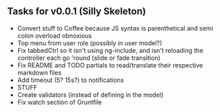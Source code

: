 Tasks for v0.0.1 (Silly Skeleton)
---------------------------------
* Convert stuff to Coffee because JS syntax is parenthetical and semi colon overload obnoxious
* Top menu from user role (possibly in user model?)
* Fix tabbedCtrl so it isn't using ng-include, and isn't reloading the
  controller each go 'round (slide or fade transition)
* Fix README and TODO partials to read/translate their respective markdown
  files
* Add timeout (5? 15s?) to notifications
* STUFF
* Create validators (instead of defining in the model)
* Fix watch section of Gruntfile
